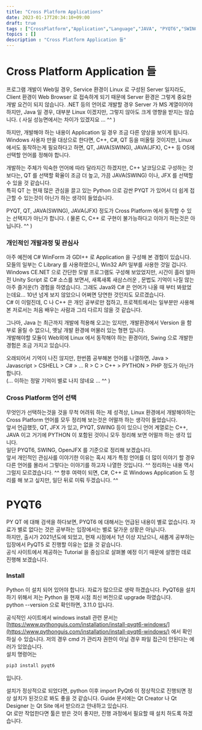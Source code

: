 ```yaml
---
title: "Cross Platform Applications"
date: 2023-01-17T20:34:10+09:00
draft: true
tags : ["CrossPlatform","Application","Language","JAVA", "PYQT6","SWING","OpenJFX"]
topics : []
description : "Cross Platform Application 들"
---
```


# Cross Platform Application 들

   프로그램 개발이 Web일 경우, Service 환경이 Linux 로 구성된 Server 일지라도, Client 환경이 Web Browser 로 접속하게 되기 때문에 
   Server 환경은 그렇게 중요한 개발 요건이 되지 않습니다.    .NET 등의 언어로 개발할 경우 Server 가 MS 계열이어야 하지만, Java 일 경우, 
   대부분 Linux 이겠지만, 그렇지 않아도 크게 영향을 받지는 않습니다.  ( 사실 성능면에서는 차이가 있겠지요 ... ^^ )   

   하지만, 개발해야 하는 내용이 Application 일 경우 조금 다른 양상을 보이게 됩니다.    
   Windows 사용자 만을 대상으로 한다면, C++, C#, QT 등을 떠올릴 것이지만, Linux 에서도 동작하는게 필요하다고 하면, QT, JAVA(SWING), JAVA(JFX), C++ 등 
   OS에 선택할 언어를 정해야 합니다.    

   개발하는 주체가 익숙한 언어에 따라 달라지긴 하겠지만, C++ 날코딩으로 구성하는 것 보다는, QT 를 선택할 확율이 조금 더 높고, 가끔 JAVA(SWING) 이나, JFX 를 
   선택할 수 있을 것 같습니다.    
   특히 QT 는 현재 많은 관심을 끌고 있는 Python 으로 감싼 PYQT 가 있어서 더 쉽게 접근할 수 있는것이 아닌가 하는 생각이 들었습니다.   

   PYQT, QT, JAVA(SWING), JAVA(JFX) 정도가 Cross Platform 에서 동작할 수 있는 선택지가 아닌가 합니다. ( 물론 C, C++ 로 구현이 불가능하다고 이야기 하는것은 아닙니다.  ^^ )

   ### 개인적인 개발과정 및 관심사  
   아주 예전에 C# WinForm 과 GDI++ 로 Application 을 구성해 본 경험이 있습니다.    모들의 일부는 C Library 를 사용하였으니, Win32 API 일부를 사용한 것일 겁니다.    
   Windows CE.NET 으로 간단한 모발 프로그램도 구성해 보았었지만, 시간이 흘러 얼마전 Unity Script 로 C# 소스를 보면서, 새록새록 새삼스러운 , 문법도 기억이 나질 않는
   아주 즐거운(?) 경험을 하였습니다.     그래도 Java와 C# 은 언어가 나올 때 부터 봐왔었는데요...  10년 넘게 보지 않았으니 어쩌면 당연한 것인지도 모르겠습니다.     
   C# 이 이럴진데, C 나 C++ 은 개인 공부로만 접하고, 프로젝트에서는 일부분만 사용해본 저로서는 처음 배우는 사람과 그리 다르지 않을 것 같습니다.    

   그나마, Java 는 최근까지 개발에 적용해 오고는 있지만, 개발환경에서 Version 을 함부로 올릴 수 없으니, 옛날 개발 환경에 머물러 있는 형편 입니다.    
   개발해야할 모듈이 Web외에 Linux 에서 동작해야 하는 환경이라, Swing 으로 개발한 경험은 조금 가지고 있습니다.    

   오래되어서 기억이 나진 않지만, 한번쯤 공부해본 언어를 나열하면, Java > Javascript > CSHELL > C# > ... R > C > C++ > PYTHON > PHP 정도가 아닌가 합니다.    
   (... 이하는 정말 기억이 별로 나지 않네요 ... ^^ )

   ### Cross Platform 언어 선택
   무엇인가 선택하는것을 것을 무척 어려워 하는 제 성격상, Linux 환경에서 개발해야하는 Cross Platform 언어를 모두 정리해 보는것은 어떨까 하는 생각이 들었습니다.   
   앞서 언급했듯, QT, JFX 가 있고, PYQT, SWING 등이 있으니 언어 계열로는 C++, JAVA 이고 거기에 PYTHON 이 포함된 것이니 모두 정리해 보면 어떨까 하는 생각 입니다.  
   일단 PYQT6, SWING, OpenJFX 를 기준으로 정리해 보겠습니다.    
   앞서 개인적인 관심사를 이야기한 이유는 혹시 제가 특정 언어를 더 많이 이야기 할 경우 다른 언어를 몰라서 그렇다는 이야기를 하고자 나열한 것입니다.  ^^
   정리하는 내용 역시 그럴지 모르겠습니다. ^^ 
   향후 여력이 되면, C#, C++ 로 Windows Application 도 정리를 해 보고 싶지만, 일단 뒤로 미뤄 두겠습니다. ^^   

# PYQT6 
   PY QT 에 대해 검색을 하다보면, PYQT6 에 대해서는 언급된 내용이 별로 없습니다.  자료가 별로 없다는 것은 공부하는 입장에서는 별로 달가운 상황은 아닙니다.   
   하지만, 출시가 2021년도에 되었고, 현재 시점에서 1년 이상 지났으니, 새롭게 공부하는 입장에서 PyQT5 로 진행할 이유는 없을 것 같습니다.   
   공식 사이트에서 제공하는 Tutorial 을 중심으로 살펴볼 예정 이기 때문에 설명한 데로 진행해 보겠습니다.     

   ### Install  
   Python 이 설치 되어 있어야 합니다.   자료가 많으므로 생략 하겠습니다.    PyQT6을 설치하기 위해서 저는 Python 을 현재 시점 최신 버전으로 upgrade 하였습니다.  
   python --version 으로 확인하면, 3.11.0 입니다.   

   공식적인 사이트에서 windows install 관련 문서는 [https://www.pythonguis.com/installation/install-pyqt6-windows/](https://www.pythonguis.com/installation/install-pyqt6-windows/) 에서 확인 하실 수 있습니다. 
   저의 경우 cmd 가 관리자 권한이 아닐 경우 파일 접근이 안된다는 에러가 있었습니다.   
   설치 명령어는 
   ``` python 
   pip3 install pyqt6
   ``` 
   입니다. 

   설치가 정상적으로 되었다면, python 이후 import PyQt6 이 정상적으로 진행되면 정상 설치가 된것으로 봐도 좋을 것 같습니다. 
   Guide 문서에는 Qt Creator 나 Qt Designer 는 Qt Site 에서 받으라고 안내하고 있습니다.    
   Qt 로만 작업한다면 툴은 받은 것이 좋지만, 진행 과정에서 필요할 때 설치 하도록 하겠습니다.   

   




   




